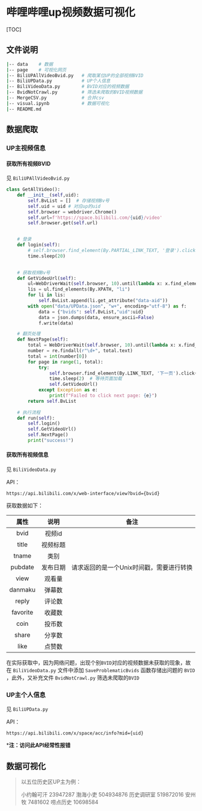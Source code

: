 # 哔哩哔哩up视频数据可视化
[TOC]

## 文件说明

```bash
|-- data    # 数据
|-- page    # 可视化网页
|-- BiliUPAllVideoBvid.py   # 爬取某位UP的全部视频BVID
|-- BiliUPData.py			# UP个人信息
|-- BiliVideoData.py		# BVID对应的视频数据
|-- BvidNotCrawl.py			# 筛选未爬取的BVID视频数据
|-- MergeCSV.py				# 合并csv
|-- visual.ipynb			# 数据可视化
|-- README.md
```

## 数据爬取

### UP主视频信息

#### 获取所有视频BVID

见 `BiliUPAllVideoBvid.py` 

```python
class GetAllVideo():
    def __init__(self,uid):
        self.BvList = []  # 存储视频Bv号
        self.uid = uid # 对应up的uid
        self.browser = webdriver.Chrome()
        self.url=f'https://space.bilibili.com/{uid}/video'
        self.browser.get(self.url)


    # 登录
    def login(self):
        # self.browser.find_element(By.PARTIAL_LINK_TEXT, '登录').click()
        time.sleep(20)

    
    # 获取视频Bv号
    def GetVideoUrl(self):
        ul=WebDriverWait(self.browser, 10).until(lambda x: x.find_element(By.XPATH, '//*[@id="submit-video-list"]/ul[2]'))
        lis = ul.find_elements(By.XPATH, "li")
        for li in lis:
            self.BvList.append(li.get_attribute("data-aid"))
        with open("data/UPData.json", "w+", encoding="utf-8") as f:
            data = {"bvids": self.BvList,"uid":uid}
            data = json.dumps(data, ensure_ascii=False)
            f.write(data)

    # 翻页处理
    def NextPage(self):
        total = WebDriverWait(self.browser, 10).until(lambda x: x.find_element(By.XPATH, '//*[@id="submit-video-list"]/ul[3]/span[1]'))
        number = re.findall(r"\d+", total.text)
        total = int(number[0])
        for page in range(1, total):
            try:
                self.browser.find_element(By.LINK_TEXT, '下一页').click()
                time.sleep(2)  # 等待页面加载
                self.GetVideoUrl()
            except Exception as e:
                print(f"Failed to click next page: {e}")
        return self.BvList
    
    # 执行流程
    def run(self):
        self.login()
        self.GetVideoUrl()
        self.NextPage()
        print("success!")
```



#### 获取所有视频信息

见 `BiliVideoData.py`

API：

```
https://api.bilibili.com/x/web-interface/view?bvid={bvid}
```

获取数据如下：

|   属性   |   说明   |                   备注                   |
| :------: | :------: | :--------------------------------------: |
|   bvid   |  视频id  |                                          |
|  title   | 视频标题 |                                          |
|  tname   |   类别   |                                          |
| pubdate  | 发布日期 | 请求返回的是一个Unix时间戳，需要进行转换 |
|   view   |  观看量  |                                          |
| danmaku  |  弹幕数  |                                          |
|  reply   |  评论数  |                                          |
| favorite |  收藏数  |                                          |
|   coin   |  投币数  |                                          |
|  share   |  分享数  |                                          |
|   like   |  点赞数  |                                          |

在实际获取中，因为网络问题，出现个别` BVID `对应的视频数据未获取的现象，故在 `BiliVideoData.py` 文件中添加 `SaveProblematicBvids` 函数存储出问题的 `BVID` ，此外，又补充文件 `BvidNotCrawl.py` 筛选未爬取的`BVID`

### UP主个人信息

见 `BiliUPData.py`

API：

```
https://api.bilibili.com/x/space/acc/info?mid={uid}
```

***注：访问此API经常性报错**

## 数据可视化

> 以五位历史区UP主为例：
>
> 小约翰可汗 23947287
> 渤海小吏 504934876
> 历史调研室 519872016
> 安州牧 7481602
> 唠点历史 10698584